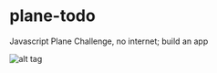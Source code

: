 # plane-todo
Javascript Plane Challenge, no internet; build an app

![alt tag](https://raw.githubusercontent.com/weswhite/plane-todo/master/todo.png)